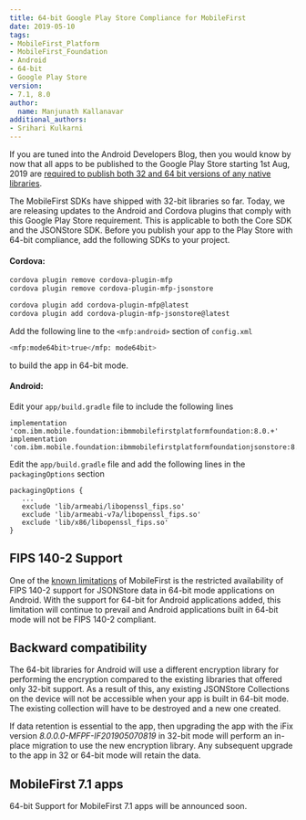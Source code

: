 ```yaml
---
title: 64-bit Google Play Store Compliance for MobileFirst  
date: 2019-05-10
tags:
- MobileFirst_Platform
- MobileFirst_Foundation
- Android
- 64-bit
- Google Play Store
version:
- 7.1, 8.0
author:
  name: Manjunath Kallanavar
additional_authors:
- Srihari Kulkarni
---
```



If you are tuned into the Android Developers Blog, then you would know by now that all apps to be published to the Google Play Store starting 1st Aug, 2019 are [required to publish both 32 and 64 bit versions of any native libraries](https://android-developers.googleblog.com/2019/01/get-your-apps-ready-for-64-bit.html). 

The MobileFirst SDKs have shipped with 32-bit libraries so far. Today, we are releasing updates to the Android and Cordova plugins that comply with this Google Play Store requirement. This is applicable to both the Core SDK and the JSONStore SDK. Before you publish your app to the Play Store with 64-bit compliance, add the following SDKs to your project. 

#### Cordova:

```bash
cordova plugin remove cordova-plugin-mfp
cordova plugin remove cordova-plugin-mfp-jsonstore

cordova plugin add cordova-plugin-mfp@latest
cordova plugin add cordova-plugin-mfp-jsonstore@latest
```

Add the following line to the `<mfp:android>` section of `config.xml`

```bash
<mfp:mode64bit>true</mfp: mode64bit>
```
to build the app in 64-bit mode. 

#### Android:

Edit your `app/build.gradle` file to include the following lines

```
implementation 'com.ibm.mobile.foundation:ibmmobilefirstplatformfoundation:8.0.+'
implementation 'com.ibm.mobile.foundation:ibmmobilefirstplatformfoundationjsonstore:8.0.+'
```

Edit the `app/build.gradle` file and add the following lines in the `packagingOptions` section 

```
packagingOptions {
   ...
   exclude 'lib/armeabi/libopenssl_fips.so'
   exclude 'lib/armeabi-v7a/libopenssl_fips.so'
   exclude 'lib/x86/libopenssl_fips.so'
}
```

## FIPS 140-2 Support

One of the [known limitations](https://mobilefirstplatform.ibmcloud.com/tutorials/en/foundation/8.0/product-overview/release-notes/known-issues-limitations/#fips-104-2-feature-limitations) of MobileFirst is the restricted availability of FIPS 140-2 support for JSONStore data in 64-bit mode applications on Android. With the support for 64-bit for Android applications added, this limitation will continue to prevail and Android applications built in 64-bit mode will not be FIPS 140-2 compliant. 

## Backward compatibility 

The 64-bit libraries for Android will use a different encryption library for performing the encryption compared to the existing libraries that offered only 32-bit support. As a result of this, any existing JSONStore Collections on the device will not be accessible when your app is built in 64-bit mode. The existing collection will have to be destroyed and a new one created.
 
If data retention is essential to the app, then upgrading the app with the iFix version *8.0.0.0-MFPF-IF201905070819* in 32-bit mode will perform an in-place migration to use the new encryption library. Any subsequent upgrade to the app in 32 or 64-bit mode will retain the data. 


## MobileFirst 7.1 apps 

64-bit Support for MobileFirst 7.1 apps will be announced soon. 
